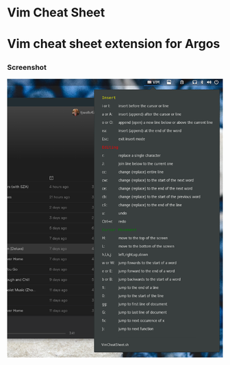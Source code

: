 <h1>Vim Cheat Sheet<h1>
<p>Vim cheat sheet extension for Argos</p>


<h3>Screenshot</h3>
<img src="https://github.com/tjwells47/vimcheatSheet/blob/master/Screenshot.png?raw=true">

